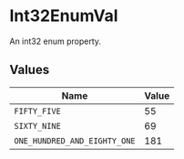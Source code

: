 # Int32EnumVal

An int32 enum property.


## Values

| Name                         | Value                        |
| ---------------------------- | ---------------------------- |
| `FIFTY_FIVE`                 | 55                           |
| `SIXTY_NINE`                 | 69                           |
| `ONE_HUNDRED_AND_EIGHTY_ONE` | 181                          |